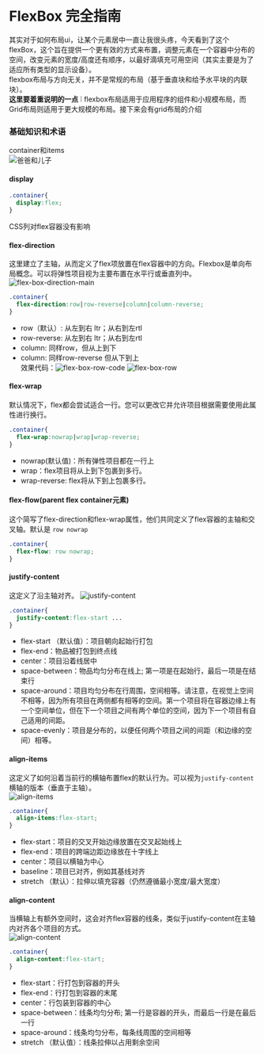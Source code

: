 # FlexBox 完全指南
其实对于如何布局ui，让某个元素居中一直让我很头疼，今天看到了这个flexBox，这个旨在提供一个更有效的方式来布置，调整元素在一个容器中分布的空间，改变元素的宽度/高度还有顺序，以最好滴填充可用空间（其实主要是为了适应所有类型的显示设备）。<br>
flexbox布局与方向无关，并不是常规的布局（基于垂直块和给予水平块的内联块）。<br>
**这里要着重说明的一点** ❕ flexbox布局适用于应用程序的组件和小规模布局，而Grid布局则适用于更大规模的布局。接下来会有grid布局的介绍[]()<br>
### 基础知识和术语
container和items<br>
![爸爸和儿子](./img/flexbox_container_items.png)<br>
#### display
```css
.container{
  display:flex;
}
```
CSS列对flex容器没有影响<br>
#### flex-direction
这里建立了主轴，从而定义了flex项放置在flex容器中的方向。Flexbox是单向布局概念。可以将弹性项目视为主要布置在水平行或垂直列中。
![flex-box-direction-main](./img/flex-box-main.png)<br>
```css
.container{
  flex-direction:row|row-reverse|column|column-reverse;
}
```
* row（默认）: 从左到右 ltr；从右到左rtl<br>
* row-reverse: 从左到右 ltr；从右到左rtl<br>
* column: 同样row，但从上到下<br>
* column: 同样row-reverse 但从下到上<br>
效果代码：![flex-box-row-code](./img/flex-box-row-code.png)    ![flex-box-row](./img/flex-box-row.png)<br>

#### flex-wrap
默认情况下，flex都会尝试适合一行。您可以更改它并允许项目根据需要使用此属性进行换行。<br>
```css
.container{
  flex-wrap:nowrap|wrap|wrap-reverse;
}
```
* nowrap(默认值)：所有弹性项目都在一行上<br>
* wrap：flex项目将从上到下包裹到多行。<br>
* wrap-reverse: flex将从下到上包裹多行。<br>
#### flex-flow(parent flex container元素)
这个简写了flex-direction和flex-wrap属性，他们共同定义了flex容器的主轴和交叉轴。默认是 `row nowrap`<br>
```css
.container{
  flex-flow: row nowrap;
}
```
#### justify-content
这定义了沿主轴对齐。
![justify-content](./img/flex-box-justify.png)
```css
.container{
  justify-content:flex-start ...
}
```
* flex-start （默认值）：项目朝向起始行打包
* flex-end：物品被打包到终点线
* center：项目沿着线居中
* space-between：物品均匀分布在线上; 第一项是在起始行，最后一项是在结束行
* space-around：项目均匀分布在行周围，空间相等。请注意，在视觉上空间不相等，因为所有项目在两侧都有相等的空间。第一个项目将在容器边缘上有一个空间单位，但在下一个项目之间有两个单位的空间，因为下一个项目有自己适用的间距。
* space-evenly：项目是分布的，以便任何两个项目之间的间距（和边缘的空间）相等。
#### align-items
这定义了如何沿着当前行的横轴布置flex的默认行为。可以视为`justify-content`横轴的版本（垂直于主轴）。<br>
![align-items](./img/align-items.png)<br>
```css
.container{
  align-items:flex-start;
}
```
* flex-start：项目的交叉开始边缘放置在交叉起始线上
* flex-end：项目的跨端边距边缘放在十字线上
* center：项目以横轴为中心
* baseline：项目已对齐，例如其基线对齐
* stretch （默认）：拉伸以填充容器（仍然遵循最小宽度/最大宽度）
#### align-content
当横轴上有额外空间时，这会对齐flex容器的线条，类似于justify-content在主轴内对齐各个项目的方式。<br>
![align-content](./img/align-content.png)
```css
.container{
  align-content:flex-start;
}
```
* flex-start：行打包到容器的开头
* flex-end：行打包到容器的末尾
* center：行包装到容器的中心
* space-between：线条均匀分布; 第一行是容器的开头，而最后一行是在最后一行
* space-around：线条均匀分布，每条线周围的空间相等
* stretch （默认值）：线条拉伸以占用剩余空间
